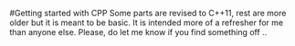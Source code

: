 #Getting started with CPP
Some parts are revised to C++11, rest are more older but it is meant to be basic. It is intended more of a 
refresher for me than anyone else. Please, do let me know if you find something off ..
